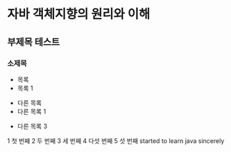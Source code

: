 # 자바 객체지향의 원리와 이해
## 부제목 테스트
### 소제목

* 목록
* 목록 1
- 다른 목록
- 다른 목록 1
+ 다른 목록 3

1 첫 번째
2 두 번째
3 세 번째
4 다섯 번째
5 섯 번째
started to learn java sincerely
